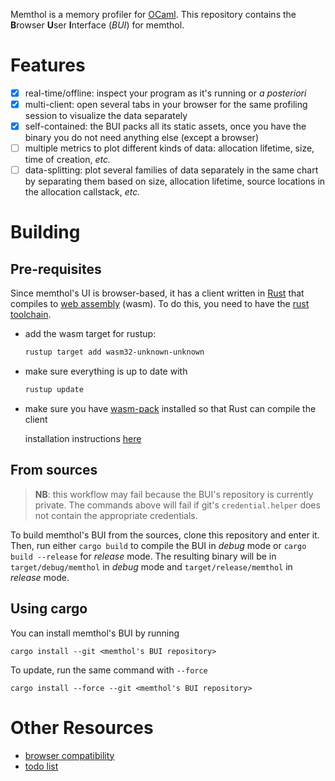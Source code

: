 Memthol is a memory profiler for [OCaml]. This repository contains the **B**rowser **U**ser
**I**nterface (*BUI*) for memthol.

# Features

- [x] real-time/offline: inspect your program as it's running or *a posteriori*
- [x] multi-client: open several tabs in your browser for the same profiling session to visualize
    the data separately
- [x] self-contained: the BUI packs all its static assets, once you have the binary you do not need
    anything else (except a browser)
- [ ] multiple metrics to plot different kinds of data: allocation lifetime, size, time of creation,
    *etc.*
- [ ] data-splitting: plot several families of data separately in the same chart by separating them
    based on size, allocation lifetime, source locations in the allocation callstack, *etc.*

# Building

## Pre-requisites

Since memthol's UI is browser-based, it has a client written in [Rust] that compiles to [web
assembly] (wasm). To do this, you need to have the [rust toolchain].

- add the wasm target for rustup:

    ```bash
    rustup target add wasm32-unknown-unknown
    ```

- make sure everything is up to date with

    ```bash
    rustup update
    ```

- make sure you have [wasm-pack] installed so that Rust can compile the client

    installation instructions [here][install wasm-pack]

## From sources

> **NB**: this workflow may fail because the BUI's repository is currently private. The commands
> above will fail if git's `credential.helper` does not contain the appropriate credentials.

To build memthol's BUI from the sources, clone this repository and enter it. Then, run either `cargo
build` to compile the BUI in *debug* mode or `cargo build --release` for *release* mode. The
resulting binary will be in `target/debug/memthol` in *debug* mode and `target/release/memthol` in
*release* mode.

## Using cargo

You can install memthol's BUI by running

```
cargo install --git <memthol's BUI repository>
```

To update, run the same command with `--force`

```
cargo install --force --git <memthol's BUI repository>
```

# Other Resources

- [browser compatibility]
- [todo list]

[OCaml]: https://ocaml.org/ (OCaml official page)
[web assembly]: https://webassembly.org/ (Web Assembly official page)
[Rust]: https://www.rust-lang.org/ (Rust official page)
[rust toolchain]: https://www.rust-lang.org/tools/install (Rust installation instructions)
[wasm-pack]: https://crates.io/crates/cargo-web (Cargo-web on crates.io)
[browser compatibility]: ./docs/compatibility.md (Browser compatibility discussion)
[todo list]: ./todo.md (Todo list)
[install wasm-pack]: https://rustwasm.github.io/wasm-pack/installer (wasm-pack install instructions)